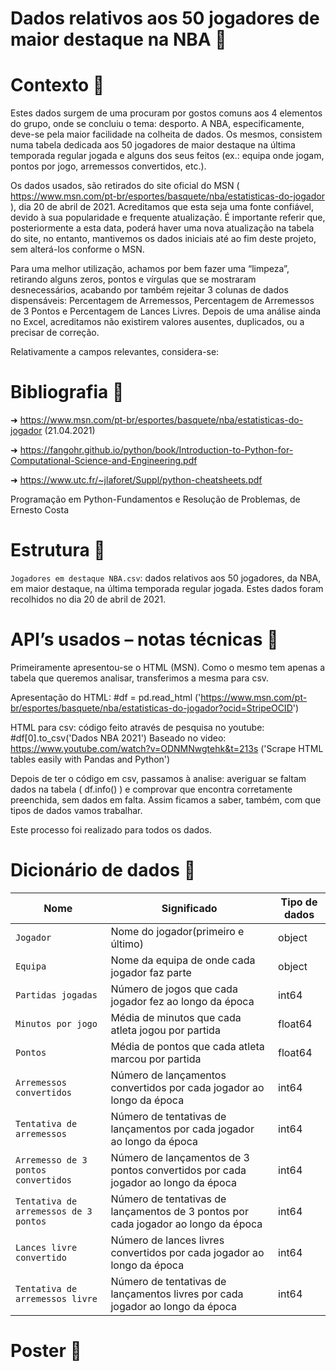 # Dados relativos aos 50 jogadores de maior destaque na NBA 🏀

# Contexto 🏀

Estes dados surgem de uma procuram por gostos comuns aos 4 elementos do grupo, onde se concluiu o tema: desporto. A NBA, especificamente, deve-se pela maior facilidade na colheita de dados. Os mesmos, consistem numa tabela dedicada aos 50 jogadores de maior destaque na última temporada regular jogada e alguns dos seus feitos (ex.: equipa onde jogam, pontos por jogo, arremessos convertidos, etc.).

Os dados usados, são retirados do site oficial do MSN ( https://www.msn.com/pt-br/esportes/basquete/nba/estatisticas-do-jogador ), dia 20 de abril de 2021. Acreditamos que esta seja uma fonte confiável, devido à sua popularidade e frequente atualização. É importante referir que, posteriormente a esta data, poderá haver uma nova atualização na tabela do site, no entanto, mantivemos os dados iniciais até ao fim deste projeto, sem alterá-los conforme o MSN.

Para uma melhor utilização, achamos por bem fazer uma “limpeza”, retirando alguns zeros, pontos e vírgulas que se mostraram desnecessários, acabando por também rejeitar 3 colunas de dados dispensáveis: Percentagem de Arremessos, Percentagem de Arremessos de 3 Pontos e Percentagem de Lances Livres. Depois de uma análise ainda no Excel, acreditamos não existirem valores ausentes, duplicados, ou a precisar de correção. 

Relativamente a campos relevantes, considera-se:

# Bibliografia 🏀

➜ https://www.msn.com/pt-br/esportes/basquete/nba/estatisticas-do-jogador (21.04.2021)

➜ https://fangohr.github.io/python/book/Introduction-to-Python-for-Computational-Science-and-Engineering.pdf

➜ https://www.utc.fr/~jlaforet/Suppl/python-cheatsheets.pdf

Programação em Python-Fundamentos e Resolução de Problemas, de Ernesto Costa 

# Estrutura 🏀

`Jogadores em destaque NBA.csv`:  dados relativos aos 50 jogadores, da NBA, em maior destaque, na última temporada regular jogada. Estes dados foram recolhidos no dia 20 de abril de 2021.

# API’s usados – notas técnicas 🏀

Primeiramente apresentou-se o HTML (MSN). Como o mesmo tem apenas a tabela que queremos analisar, transferimos a mesma para csv.

Apresentação do HTML:
#df = pd.read_html ('https://www.msn.com/pt-br/esportes/basquete/nba/estatisticas-do-jogador?ocid=StripeOCID')

HTML para csv: código feito através de pesquisa no youtube:
#df[0].to_csv('Dados NBA 2021') 
Baseado no video:
https://www.youtube.com/watch?v=ODNMNwgtehk&t=213s ('Scrape HTML tables easily with Pandas and Python')

Depois de ter o código em csv, passamos à analise: averiguar se faltam dados na tabela ( df.info() ) e comprovar que encontra corretamente preenchida, sem dados em falta. Assim ficamos a saber, também, com que tipos de dados vamos trabalhar.

Este processo foi realizado para todos os dados.

# Dicionário de dados 🏀

| Nome  | Significado | Tipo de dados |
| ------| ----------- | --------------|
|`Jogador`| Nome do jogador(primeiro e último) |object|
|`Equipa`| Nome da equipa de onde cada jogador faz parte|object|
|`Partidas jogadas`|Número de jogos que cada jogador fez ao longo da época|int64|
|`Minutos por jogo`|Média de minutos que cada atleta jogou por partida|float64|
|`Pontos`|Média de pontos que cada atleta marcou por partida|float64|
|`Arremessos convertidos`|Número de lançamentos convertidos por cada jogador ao longo da época|int64|
|`Tentativa de arremessos`|Número de tentativas de lançamentos por cada jogador ao longo da época|int64|
|`Arremesso de 3 pontos convertidos`|Número de lançamentos de 3 pontos convertidos por cada jogador ao longo da época|int64|
|`Tentativa de arremessos de 3 pontos`|Número de tentativas de lançamentos de 3 pontos por cada jogador ao longo da época|int64|
|`Lances livre convertido`|Número de lances livres convertidos por cada jogador ao longo da época|int64|
|`Tentativa de arremessos livre`|Número de tentativas de lançamentos livres por cada jogador ao longo da época|int64|

# Poster 🏀
